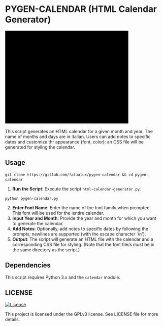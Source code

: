 # PYGEN-CALENDAR (HTML Calendar Generator)

![](./demo/demo.gif)

This script generates an HTML calendar for a given month and year.
The name of months and days are in Italian.
Users can add notes to specific dates and customize thr appearance (font, color); an CSS file will be generated for styling the calendar.

## Usage

```
git clone https://gitlab.com/fatualux/pygen-calendar && cd pygen-calendar
```
1. **Run the Script**: Execute the script `html-calendar-generator.py`.
```
python pygen-calendar.py
```
2. **Enter Font Name**: Enter the name of the font family when prompted. This font will be used for the ientire calendar.
3. **Input Year and Month**: Provide the year and month for which you want to generate the calendar.
4. **Add Notes**: Optionally, add notes to specific dates by following the prompts; newlines are supported (with the escape character '\n').
5. **Output**: The script will generate an HTML file with the calendar and a corresponding CSS file for styling. (Note that the font file/s must be in the same directory as the script.)

## Dependencies

This script requires Python 3.x and the `calendar` module.

## LICENSE

[![License](https://img.shields.io/badge/License-GPL%20v3-blue.svg)](http://www.gnu.org/licenses/gpl-3.0)

This project is licensed under the GPLv3 license.
See LICENSE file for more details.
